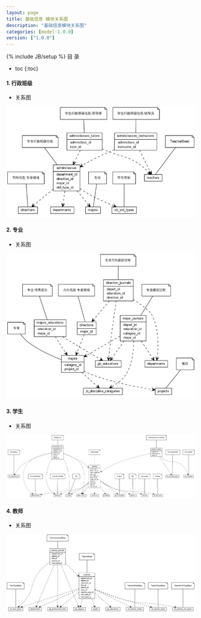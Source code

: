 ```yaml
---
layout: page
title: 基础信息 模块关系图
description: "基础信息模块关系图"
categories: [model-1.0.0]
version: ["1.0.0"]
---
```

{% include JB/setup %}
 目  录

* toc
{:toc}


#### 1. 行政班级
  * 关系图
  
![行政班级](images/adminclasses.png)


#### 2. 专业
  * 关系图
  
![专业](images/majors.png)


#### 3. 学生
  * 关系图
  
![学生](images/student.png)


#### 4. 教师
  * 关系图
  
![教师](images/teacher.png)

